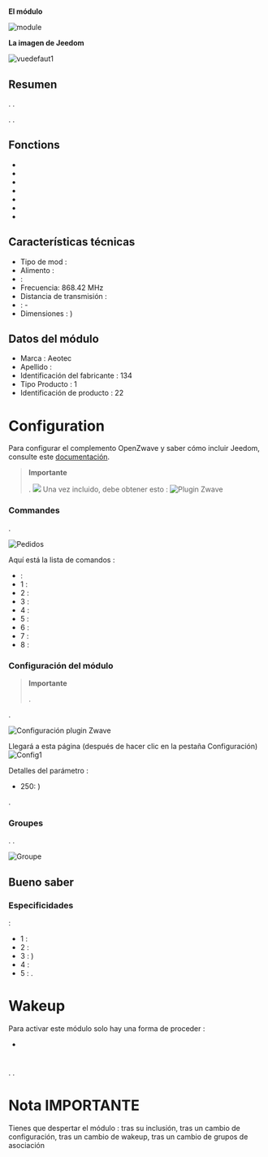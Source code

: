 # 

**El módulo**

![module](images/aeotec.keyfob/module.jpg)

**La imagen de Jeedom**

![vuedefaut1](images/aeotec.keyfob/vuedefaut1.jpg)

## Resumen



. .

. .

## Fonctions

-   
-   
-   
-   
-   
-   
-   

## Características técnicas

-   Tipo de mod : 
-   Alimento : 
-    : 
-   Frecuencia: 868.42 MHz
-   Distancia de transmisión : 
-    : -
-   Dimensiones : )

## Datos del módulo

-   Marca : Aeotec
-   Apellido : 
-   Identificación del fabricante : 134
-   Tipo Producto : 1
-   Identificación de producto : 22

# Configuration

Para configurar el complemento OpenZwave y saber cómo incluir Jeedom, consulte este [documentación](https://doc.jeedom.com/es_ES/plugins/automation%20protocol/openzwave/).
> **Importante**
>
> .
>![](images/aeotec.keyfob/inclusion.jpg)
>Una vez incluido, debe obtener esto :
![Plugin Zwave](images/aeotec.keyfob/information.jpg)

### Commandes

.

![Pedidos](images/aeotec.keyfob/commandes.jpg)

Aquí está la lista de comandos :

-    : 
  - 1 : 
  - 2 : 
  - 3 : 
  - 4 : 
  - 5 : 
  - 6 : 
  - 7 : 
  - 8 : 

### Configuración del módulo
> **Importante**
>
> 
> .

.

![Configuración plugin Zwave](images/plugin/bouton_configuration.jpg)

Llegará a esta página (después de hacer clic en la pestaña Configuración)
![Config1](images/aeotec.keyfob/config1.jpg)

Detalles del parámetro :
-   250: )

.

### Groupes
. .

![Groupe](images/aeotec.keyfob/groupe.jpg)

## Bueno saber

### Especificidades

 :

-   1 : 
-   2 : 
-   3 : )
-   4 : 
-   5 : .

# Wakeup

Para activar este módulo solo hay una forma de proceder :

-   

# 

.
.

# Nota IMPORTANTE

Tienes que despertar el módulo : tras su inclusión, tras un cambio de configuración, tras un cambio de wakeup, tras un cambio de grupos de asociación
